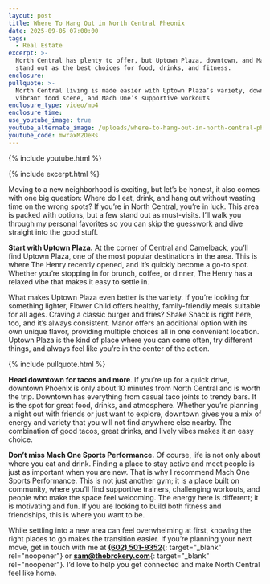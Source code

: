 ```yaml
---
layout: post
title: Where To Hang Out in North Central Pheonix
date: 2025-09-05 07:00:00
tags:
  - Real Estate
excerpt: >-
  North Central has plenty to offer, but Uptown Plaza, downtown, and Mach One
  stand out as the best choices for food, drinks, and fitness.
enclosure:
pullquote: >-
  North Central living is made easier with Uptown Plaza’s variety, downtown’s
  vibrant food scene, and Mach One’s supportive workouts
enclosure_type: video/mp4
enclosure_time:
use_youtube_image: true
youtube_alternate_image: /uploads/where-to-hang-out-in-north-central-phoenix-1.png
youtube_code: mwraxM2OeRs
---
```

{% include youtube.html %}

{% include excerpt.html %}

Moving to a new neighborhood is exciting, but let’s be honest, it also comes with one big question: Where do I eat, drink, and hang out without wasting time on the wrong spots? If you’re in North Central, you’re in luck. This area is packed with options, but a few stand out as must-visits. I’ll walk you through my personal favorites so you can skip the guesswork and dive straight into the good stuff.

**Start with Uptown Plaza.** At the corner of Central and Camelback, you’ll find Uptown Plaza, one of the most popular destinations in the area. This is where The Henry recently opened, and it’s quickly become a go-to spot. Whether you’re stopping in for brunch, coffee, or dinner, The Henry has a relaxed vibe that makes it easy to settle in.

What makes Uptown Plaza even better is the variety. If you’re looking for something lighter, Flower Child offers healthy, family-friendly meals suitable for all ages. Craving a classic burger and fries? Shake Shack is right here, too, and it’s always consistent. Manor offers an additional option with its own unique flavor, providing multiple choices all in one convenient location. Uptown Plaza is the kind of place where you can come often, try different things, and always feel like you’re in the center of the action.

{% include pullquote.html %}

**Head downtown for tacos and more**. If you’re up for a quick drive, downtown Phoenix is only about 10 minutes from North Central and is worth the trip. Downtown has everything from casual taco joints to trendy bars. It is the spot for great food, drinks, and atmosphere. Whether you’re planning a night out with friends or just want to explore, downtown gives you a mix of energy and variety that you will not find anywhere else nearby. The combination of good tacos, great drinks, and lively vibes makes it an easy choice.

**Don’t miss Mach One Sports Performance.** Of course, life is not only about where you eat and drink. Finding a place to stay active and meet people is just as important when you are new. That is why I recommend Mach One Sports Performance. This is not just another gym; it is a place built on community, where you’ll find supportive trainers, challenging workouts, and people who make the space feel welcoming. The energy here is different; it is motivating and fun. If you are looking to build both fitness and friendships, this is where you want to be.

While settling into a new area can feel overwhelming at first, knowing the right places to go makes the transition easier. If you’re planning your next move, get in touch with me at [**(602) 501-9352**](tel:%20+16025019352){: target="_blank" rel="noopener"} or [**sam@thebrokery.com**](mailto:sam@thebrokery.com){: target="_blank" rel="noopener"}. I’d love to help you get connected and make North Central feel like home.